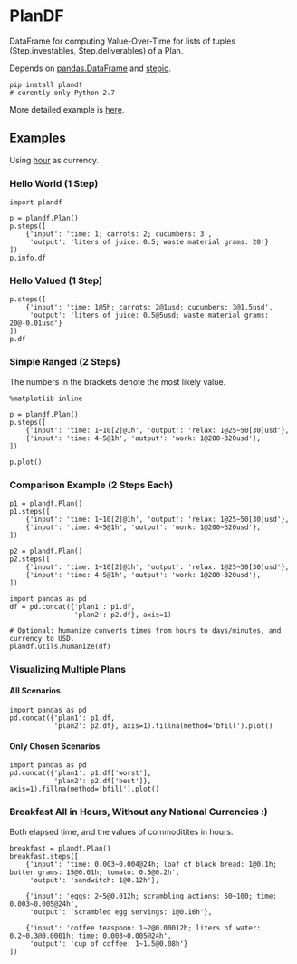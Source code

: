# PlanDF
DataFrame for computing Value-Over-Time for lists of tuples (Step.investables, Step.deliverables) of a Plan.

Depends on [pandas.DataFrame](http://pandas.pydata.org/pandas-docs/stable/generated/pandas.DataFrame.html) and [stepio](https://github.com/wefindx/StepIO).

```
pip install plandf 
# curently only Python 2.7
```
More detailed example is [here](/README.ipynb).
## Examples
Using [hour](https://research.stlouisfed.org/fred2/series/CES0500000003) as currency.

### Hello World (1 Step)
```{python}
import plandf

p = plandf.Plan()
p.steps([
    {'input': 'time: 1; carrots: 2; cucumbers: 3',
     'output': 'liters of juice: 0.5; waste material grams: 20'}
])
p.info.df
```
### Hello Valued (1 Step)
```{python}
p.steps([
    {'input': 'time: 1@5h; carrots: 2@1usd; cucumbers: 3@1.5usd',
     'output': 'liters of juice: 0.5@5usd; waste material grams: 20@-0.01usd'}
])
p.df
```

### Simple Ranged (2 Steps)

The numbers in the brackets denote the most likely value.

```{python}
%matplotlib inline

p = plandf.Plan()
p.steps([
    {'input': 'time: 1~10[2]@1h', 'output': 'relax: 1@25~50[30]usd'},
    {'input': 'time: 4~5@1h', 'output': 'work: 1@200~320usd'},
])

p.plot()
```

### Comparison Example (2 Steps Each)
```{python}
p1 = plandf.Plan()
p1.steps([
    {'input': 'time: 1~10[2]@1h', 'output': 'relax: 1@25~50[30]usd'},
    {'input': 'time: 4~5@1h', 'output': 'work: 1@200~320usd'},
])

p2 = plandf.Plan()
p2.steps([
    {'input': 'time: 1~10[2]@1h', 'output': 'relax: 1@25~50[30]usd'},
    {'input': 'time: 4~5@1h', 'output': 'work: 1@200~320usd'},
])

import pandas as pd
df = pd.concat({'plan1': p1.df,
                'plan2': p2.df}, axis=1)

# Optional: humanize converts times from hours to days/minutes, and currency to USD.
plandf.utils.humanize(df)
```

### Visualizing Multiple Plans
#### All Scenarios
```{python}
import pandas as pd
pd.concat({'plan1': p1.df,
           'plan2': p2.df}, axis=1).fillna(method='bfill').plot()
```
#### Only Chosen Scenarios
```{python}
import pandas as pd
pd.concat({'plan1': p1.df['worst'],
           'plan2': p2.df['best']}, axis=1).fillna(method='bfill').plot()
```

### Breakfast All in Hours, Without any National Currencies :)

Both elapsed time, and the values of commoditites in hours.

```{python}
breakfast = plandf.Plan()
breakfast.steps([
    {'input': 'time: 0.003~0.004@24h; loaf of black bread: 1@0.1h; butter grams: 15@0.01h; tomato: 0.5@0.2h',
     'output': 'sandwitch: 1@0.12h'},

    {'input': 'eggs: 2~5@0.012h; scrambling actions: 50~100; time: 0.003~0.005@24h',
     'output': 'scrambled egg servings: 1@0.16h'},

    {'input': 'coffee teaspoon: 1~2@0.00012h; liters of water: 0.2~0.3@0.0001h; time: 0.003~0.005@24h',
     'output': 'cup of coffee: 1~1.5@0.08h'}
])
```
